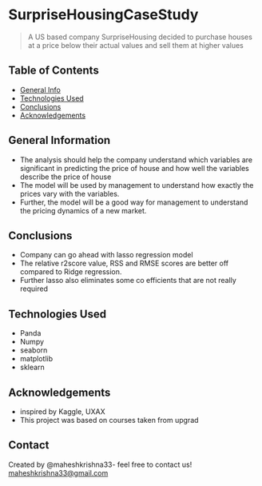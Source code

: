 # SurpriseHousingCaseStudy
> A US based company SurpriseHousing decided to purchase houses at a price below their actual values and sell them at higher values


## Table of Contents
* [General Info](#general-information)
* [Technologies Used](#technologies-used)
* [Conclusions](#conclusions)
* [Acknowledgements](#acknowledgements)

<!-- You can include any other section that is pertinent to your problem -->

## General Information
- The analysis should help the company understand which variables are significant in predicting the price of house and how well the variables describe the price of house
- The model will be used by management to understand how exactly the prices vary with the variables.
- Further, the model will be a good way for management to understand the pricing dynamics of a new market.

<!-- You don't have to answer all the questions - just the ones relevant to your project. -->

## Conclusions
- Company can go ahead with lasso regression model
- The relative r2score value, RSS and RMSE scores are better off compared to Ridge regression. 
- Further lasso also eliminates some co efficients that are not really required


<!-- You don't have to answer all the questions - just the ones relevant to your project. -->


## Technologies Used
- Panda
- Numpy
- seaborn
- matplotlib
- sklearn

<!-- As the libraries versions keep on changing, it is recommended to mention the version of library used in this project -->

## Acknowledgements

- inspired by Kaggle, UXAX
- This project was based on courses taken from upgrad


## Contact
Created by  @maheshkrishna33- feel free to contact us! maheshkrishna33@gmail.com


<!-- Optional -->
<!-- ## License -->
<!-- This project is open source and available under the [... License](). -->

<!-- You don't have to include all sections - just the one's relevant to your project -->
